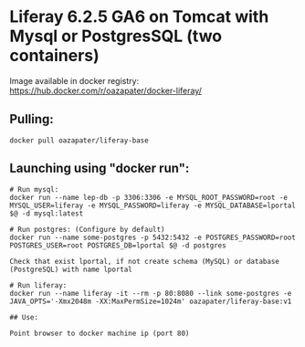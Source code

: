 Liferay 6.2.5 GA6 on Tomcat with Mysql or PostgresSQL (two containers)
==========================================================

Image available in docker registry: https://hub.docker.com/r/oazapater/docker-liferay/

## Pulling:

```
docker pull oazapater/liferay-base
```

## Launching using "docker run":

```
# Run mysql:
docker run --name lep-db -p 3306:3306 -e MYSQL_ROOT_PASSWORD=root -e MYSQL_USER=liferay -e MYSQL_PASSWORD=liferay -e MYSQL_DATABASE=lportal $@ -d mysql:latest

# Run postgres: (Configure by default)
docker run --name some-postgres -p 5432:5432 -e POSTGRES_PASSWORD=root POSTGRES_USER=root POSTGRES_DB=lportal $@ -d postgres

Check that exist lportal, if not create schema (MySQL) or database (PostgreSQL) with name lportal

# Run liferay:
docker run --name liferay -it --rm -p 80:8080 --link some-postgres -e JAVA_OPTS='-Xmx2048m -XX:MaxPermSize=1024m' oazapater/liferay-base:v1

## Use:

Point browser to docker machine ip (port 80)